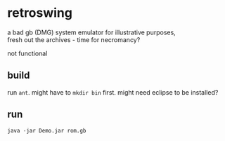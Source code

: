 # retroswing

a bad gb (DMG) system emulator for illustrative purposes,  
fresh out the archives - time for necromancy?

not functional

## build

run `ant`. might have to `mkdir bin` first. might need eclipse to be installed?

## run

`java -jar Demo.jar rom.gb`
